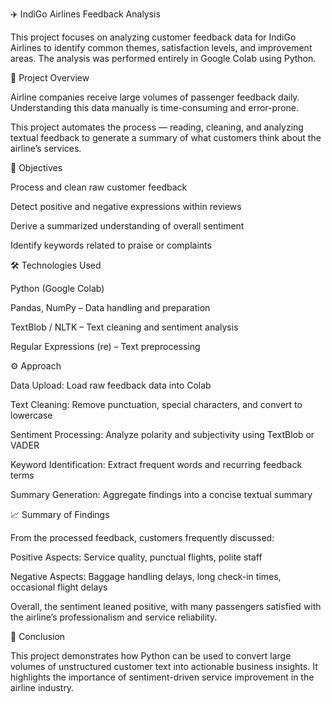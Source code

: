 ✈️ IndiGo Airlines Feedback Analysis

This project focuses on analyzing customer feedback data for IndiGo Airlines to identify common themes, satisfaction levels, and improvement areas.
The analysis was performed entirely in Google Colab using Python.

📘 Project Overview

Airline companies receive large volumes of passenger feedback daily.
Understanding this data manually is time-consuming and error-prone.

This project automates the process — reading, cleaning, and analyzing textual feedback to generate a summary of what customers think about the airline’s services.

🧠 Objectives

Process and clean raw customer feedback

Detect positive and negative expressions within reviews

Derive a summarized understanding of overall sentiment

Identify keywords related to praise or complaints

🛠️ Technologies Used

Python (Google Colab)

Pandas, NumPy – Data handling and preparation

TextBlob / NLTK – Text cleaning and sentiment analysis

Regular Expressions (re) – Text preprocessing

⚙️ Approach

Data Upload: Load raw feedback data into Colab

Text Cleaning: Remove punctuation, special characters, and convert to lowercase

Sentiment Processing: Analyze polarity and subjectivity using TextBlob or VADER

Keyword Identification: Extract frequent words and recurring feedback terms

Summary Generation: Aggregate findings into a concise textual summary

📈 Summary of Findings

From the processed feedback, customers frequently discussed:

Positive Aspects: Service quality, punctual flights, polite staff

Negative Aspects: Baggage handling delays, long check-in times, occasional flight delays

Overall, the sentiment leaned positive, with many passengers satisfied with the airline’s professionalism and service reliability.

💬 Conclusion

This project demonstrates how Python can be used to convert large volumes of unstructured customer text into actionable business insights.
It highlights the importance of sentiment-driven service improvement in the airline industry.
